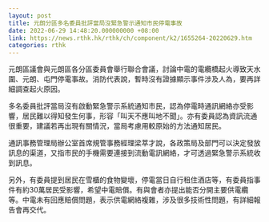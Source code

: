 ```yaml
---
layout: post
title: 元朗分區多名委員批評當局沒緊急警示通知市民停電事故
date: 2022-06-29 14:48:20.000000000 +08:00
link: https://news.rthk.hk/rthk/ch/component/k2/1655264-20220629.htm
categories: rthk
---
```


元朗區議會與元朗區各分區委員會舉行聯合會議，討論中電的電纜橋起火導致天水圍、元朗、屯門停電事故。消防代表說，暫時沒有證據顯示事件涉及人為，要再詳細調查起火原因。

多名委員批評當局沒有啟動緊急警示系統通知市民，認為停電時通訊網絡亦受影響，居民難以得知發生何事，形容「叫天不應叫地不聞」。亦有委員認為資訊流通很重要，建議若再出現有關情況，當局考慮用較原始的方法通知居民。

通訊事務管理局辦公室首席規管事務經理梁萃才說，各政策局及部門可以決定發放訊息的渠道，又指市民的手機需要連接到流動電訊網絡，才可透過緊急警示系統收到訊息。

另外，有委員提到居民在雪櫃的食物變壞，停電當日自行租住酒店等，有委員指事件有約30萬居民受影響，希望中電賠償。有與會者亦提出能否分開主要供電纜等。中電未有回應賠償問題，表示供電網絡複雜，涉及很多技術性問題，有詳細報告會再交代。
